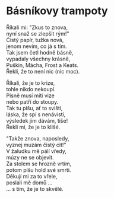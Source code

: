 # Básníkovy trampoty

Říkali mi: "Zkus to znova,  
nyní snaž se zlepšit rým!"  
Čistý papír, tužka nová,   
jenom nevím, co já s tím.  
Tak jsem četl hodně básně,  
vypadaly všechny krásně,   
Puškin,  Mácha, Frost a Keats.  
Řekli,  že to není nic (nic moc).

Říkali, že je to krize,  
tohle nikdo nekoupí.  
Písně musí míti vize   
nebo patří do stoupy.  
Tak tu píšu, ať to sviští,   
láska, že spí s nenávistí,   
výsledek jim dávám, tiše!   
Řekli mi, že je to klišé.  

"Takže znova, naposledy,   
vyznej muzám čistý cit!"  
V žaludku mě pálí vředy,   
múzy ne se objevit.   
Za stolem se hrozně vrtím,  
potom píšu hold své smrti.   
Děkují mi za to vřele,  
poslali mě domů ...  
... s tím, že je to skvělé.
